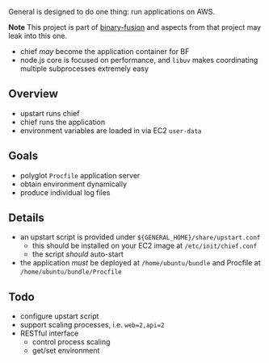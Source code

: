 General is designed to do one thing:
run applications on AWS.

**Note** This project is part of [binary-fusion](https://github.com/jacobgroundwater/binary-fusion)
and aspects from that project may leak into this one.

- chief _may_ become the application container for BF
- node.js core is focused on performance,
and `libuv` makes coordinating multiple subprocesses extremely easy

## Overview

- upstart runs chief
- chief runs the application
- environment variables are loaded in via EC2 `user-data`

## Goals

- polyglot `Procfile` application server
- obtain environment dynamically
- produce individual log files

## Details

- an upstart script is provided under `${GENERAL_HOME}/share/upstart.conf`
    - this should be installed on your EC2 image at
    `/etc/init/chief.conf`
    - the script _should_ auto-start
- the application _must_ be deployed at
`/home/ubuntu/bundle` and Procfile at
`/home/ubuntu/bundle/Procfile`

## Todo

- configure upstart script
- support scaling processes, i.e. `web=2,api=2`
- RESTful interface
  - control process scaling
  - get/set environment

